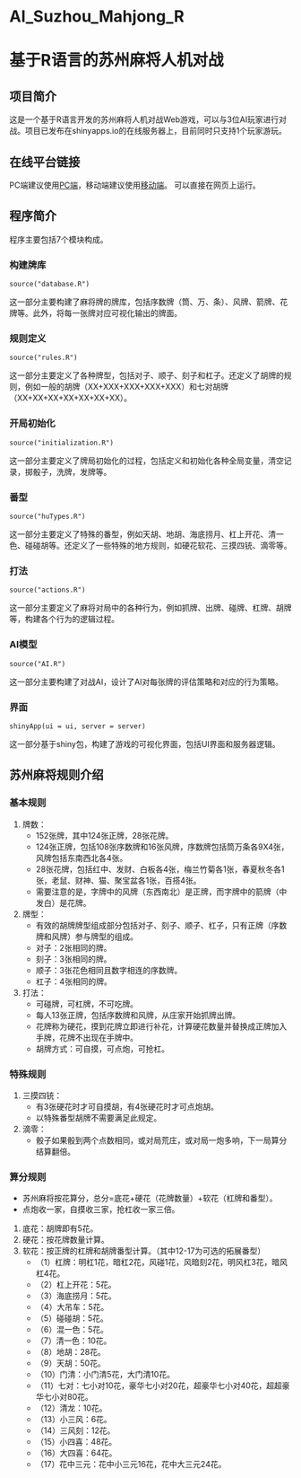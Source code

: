 # AI_Suzhou_Mahjong_R
# 基于R语言的苏州麻将人机对战
## 项目简介
这是一个基于R语言开发的苏州麻将人机对战Web游戏，可以与3位AI玩家进行对战。项目已发布在shinyapps.io的在线服务器上，目前同时只支持1个玩家游玩。
## 在线平台链接
PC端建议使用[PC端](https://haoyuhugeo.shinyapps.io/AI_Suzhou_mahjong/)，移动端建议使用[移动端](https://haoyuhugeo.shinyapps.io/mobileAI_Suzhou_mahjong/)。
可以直接在网页上运行。
## 程序简介
程序主要包括7个模块构成。
### 构建牌库
```
source("database.R")
```
这一部分主要构建了麻将牌的牌库，包括序数牌（筒、万、条）、风牌、箭牌、花牌等。此外，将每一张牌对应可视化输出的牌面。
### 规则定义
```
source("rules.R")
```
这一部分主要定义了各种牌型，包括对子、顺子、刻子和杠子。还定义了胡牌的规则，例如一般的胡牌（XX+XXX+XXX+XXX+XXX）和七对胡牌（XX+XX+XX+XX+XX+XX+XX）。
### 开局初始化
```
source("initialization.R") 
```
这一部分主要定义了牌局初始化的过程，包括定义和初始化各种全局变量，清空记录，掷骰子，洗牌，发牌等。
### 番型
```
source("huTypes.R")  
```
这一部分主要定义了特殊的番型，例如天胡、地胡、海底捞月、杠上开花、清一色、碰碰胡等。还定义了一些特殊的地方规则，如硬花软花、三摸四铳、滴零等。
### 打法
```
source("actions.R")  
```
这一部分主要定义了麻将对局中的各种行为，例如抓牌、出牌、碰牌、杠牌、胡牌等，构建各个行为的逻辑过程。
### AI模型
```
source("AI.R")  
```
这一部分主要构建了对战AI，设计了AI对每张牌的评估策略和对应的行为策略。
### 界面
```
shinyApp(ui = ui, server = server)
```
这一部分基于shiny包，构建了游戏的可视化界面，包括UI界面和服务器逻辑。
## 苏州麻将规则介绍
### 基本规则
1. 牌数：
   - 152张牌，其中124张正牌，28张花牌。
   - 124张正牌，包括108张序数牌和16张风牌，序数牌包括筒万条各9X4张，风牌包括东南西北各4张。
   - 28张花牌，包括红中、发财、白板各4张，梅兰竹菊各1张，春夏秋冬各1张，老鼠、财神、猫、聚宝盆各1张，百搭4张。
   - 需要注意的是，字牌中的风牌（东西南北）是正牌，而字牌中的箭牌（中发白）是花牌。
2. 牌型：
   - 有效的胡牌牌型组成部分包括对子、刻子、顺子、杠子，只有正牌（序数牌和风牌）参与牌型的组成。
   - 对子：2张相同的牌。
   - 刻子：3张相同的牌。
   - 顺子：3张花色相同且数字相连的序数牌。
   - 杠子：4张相同的牌。
3. 打法：
   - 可碰牌，可杠牌，不可吃牌。
   - 每人13张正牌，包括序数牌和风牌，从庄家开始抓牌出牌。
   - 花牌称为硬花，摸到花牌立即进行补花，计算硬花数量并替换成正牌加入手牌，花牌不出现在手牌中。
   - 胡牌方式：可自摸，可点炮，可抢杠。
### 特殊规则
1. 三摸四铳：
   - 有3张硬花时才可自摸胡，有4张硬花时才可点炮胡。
   - 以特殊番型胡牌不需要满足此规定。
2. 滴零：
   - 骰子如果骰到两个点数相同，或对局荒庄，或对局一炮多响，下一局算分结算翻倍。
### 算分规则
   - 苏州麻将按花算分，总分=底花+硬花（花牌数量）+软花（杠牌和番型）。
   - 点炮收一家，自摸收三家，抢杠收一家三倍。
1. 底花：胡牌即有5花。
2. 硬花：按花牌数量计算。
3. 软花：按正牌的杠牌和胡牌番型计算。（其中12-17为可选的拓展番型）
   - （1）杠牌：明杠1花，暗杠2花，风碰1花，风暗刻2花，明风杠3花，暗风杠4花。
   - （2）杠上开花：5花。
   - （3）海底捞月：5花。
   - （4）大吊车：5花。
   - （5）碰碰胡：5花。
   - （6）混一色：5花。
   - （7）清一色：10花。
   - （8）地胡：28花。
   - （9）天胡：50花。
   - （10）门清：小门清5花，大门清10花。
   - （11）七对：七小对10花，豪华七小对20花，超豪华七小对40花，超超豪华七小对80花。
   - （12）清龙：10花。
   - （13）小三风：6花。
   - （14）三风刻：12花。
   - （15）小四喜：48花。
   - （16）大四喜：64花。
   - （17）花中三元：花中小三元16花，花中大三元24花。

